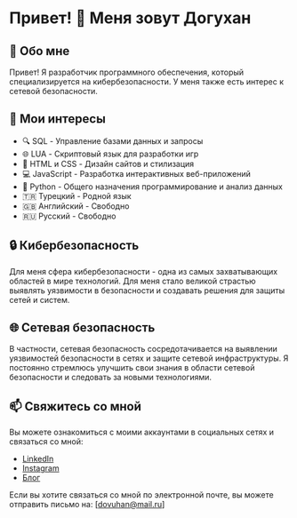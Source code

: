# Привет! 👋 Меня зовут Догухан

## 🚀 Обо мне
Привет! Я разработчик программного обеспечения, который специализируется на кибербезопасности. У меня также есть интерес к сетевой безопасности.

## 💼 Мои интересы
- 🔍 SQL - Управление базами данных и запросы
- 🌐 LUA - Скриптовый язык для разработки игр
- 🎨 HTML и CSS - Дизайн сайтов и стилизация
- 💻 JavaScript - Разработка интерактивных веб-приложений
- 🐍 Python - Общего назначения программирование и анализ данных
- 🇹🇷 Турецкий - Родной язык
- 🇬🇧 Английский - Свободно
- 🇷🇺 Русский - Свободно

## 🔒 Кибербезопасность
Для меня сфера кибербезопасности - одна из самых захватывающих областей в мире технологий. Для меня стало великой страстью выявлять уязвимости в безопасности и создавать решения для защиты сетей и систем.

## 🌐 Сетевая безопасность
В частности, сетевая безопасность сосредотачивается на выявлении уязвимостей безопасности в сетях и защите сетевой инфраструктуры. Я постоянно стремлюсь улучшить свои знания в области сетевой безопасности и следовать за новыми технологиями.

## 📫 Свяжитесь со мной
Вы можете ознакомиться с моими аккаунтами в социальных сетях и связаться со мной:

- [LinkedIn](https://www.linkedin.com/in/dovuhan)
- [Instagram](https://instagram.com/dovuhan)
- [Блог](https://bytehan.com)

Если вы хотите связаться со мной по электронной почте, вы можете отправить письмо на: [dovuhan@mail.ru]
